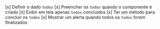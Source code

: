[x] Definir o dado `todos`
[x] Preencher os `todos` quando o componente é criado
[x] Exibir em tela apenas `todos` concluídos
[x] Ter um método para concluir os `todos`
[x] Mostrar um alerta quando todos os `todos` forem finalizados